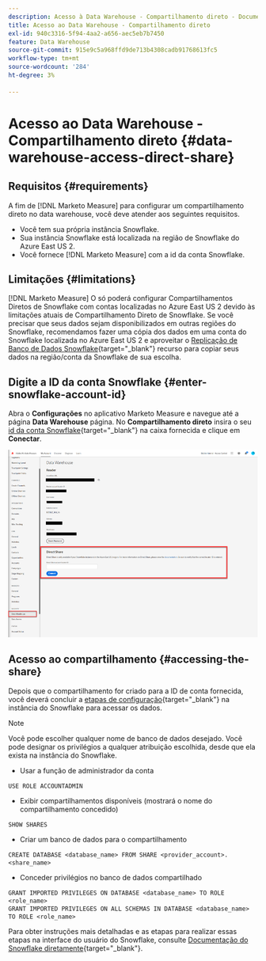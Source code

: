 ```yaml
---
description: Acesso à Data Warehouse - Compartilhamento direto - Documentação do produto
title: Acesso ao Data Warehouse - Compartilhamento direto
exl-id: 940c3316-5f94-4aa2-a656-aec5eb7b7450
feature: Data Warehouse
source-git-commit: 915e9c5a968ffd9de713b4308cadb91768613fc5
workflow-type: tm+mt
source-wordcount: '284'
ht-degree: 3%

---
```


# Acesso ao Data Warehouse - Compartilhamento direto {#data-warehouse-access-direct-share}

## Requisitos {#requirements}

A fim de [!DNL Marketo Measure] para configurar um compartilhamento direto no data warehouse, você deve atender aos seguintes requisitos.

* Você tem sua própria instância Snowflake.
* Sua instância Snowflake está localizada na região de Snowflake do Azure East US 2.
* Você fornece [!DNL Marketo Measure] com a id da conta Snowflake.

## Limitações {#limitations}

[!DNL Marketo Measure] O só poderá configurar Compartilhamentos Diretos de Snowflake com contas localizadas no Azure East US 2 devido às limitações atuais de Compartilhamento Direto de Snowflake. Se você precisar que seus dados sejam disponibilizados em outras regiões do Snowflake, recomendamos fazer uma cópia dos dados em uma conta do Snowflake localizada no Azure East US 2 e aproveitar o [Replicação de Banco de Dados Snowflake](https://docs.snowflake.com/en/user-guide/database-replication-intro.html){target="_blank"} recurso para copiar seus dados na região/conta da Snowflake de sua escolha.

## Digite a ID da conta Snowflake {#enter-snowflake-account-id}

Abra o **Configurações** no aplicativo Marketo Measure e navegue até a página **Data Warehouse** página. No **Compartilhamento direto** insira o seu [id da conta Snowflake](https://docs.snowflake.com/en/user-guide/admin-account-identifier.html){target="_blank"} na caixa fornecida e clique em **Conectar**.

![](assets/data-warehouse-access-direct-share-1.png)

## Acesso ao compartilhamento {#accessing-the-share}

Depois que o compartilhamento for criado para a ID de conta fornecida, você deverá concluir a [etapas de configuração](https://docs.snowflake.com/en/user-guide/data-share-consumers.html){target="_blank"} na instância do Snowflake para acessar os dados.

>[!NOTE]
>
>Você pode escolher qualquer nome de banco de dados desejado. Você pode designar os privilégios a qualquer atribuição escolhida, desde que ela exista na instância do Snowflake.

* Usar a função de administrador da conta

```
USE ROLE ACCOUNTADMIN
```

* Exibir compartilhamentos disponíveis (mostrará o nome do compartilhamento concedido)

```
SHOW SHARES
```

* Criar um banco de dados para o compartilhamento

```
CREATE DATABASE <database_name> FROM SHARE <provider_account>.<share_name>
```

* Conceder privilégios no banco de dados compartilhado

```
GRANT IMPORTED PRIVILEGES ON DATABASE <database_name> TO ROLE <role_name>
GRANT IMPORTED PRIVILEGES ON ALL SCHEMAS IN DATABASE <database_name> TO ROLE <role_name>
```

Para obter instruções mais detalhadas e as etapas para realizar essas etapas na interface do usuário do Snowflake, consulte [Documentação do Snowflake diretamente](https://docs.snowflake.com/en/user-guide/data-share-consumers.html){target="_blank"}.
